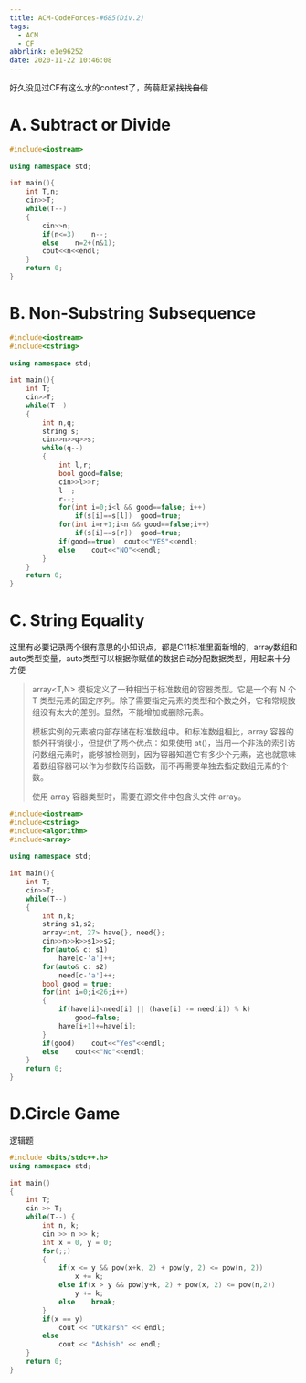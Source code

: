 ```yaml
---
title: ACM-CodeForces-#685(Div.2)
tags:
  - ACM
  - CF
abbrlink: e1e96252
date: 2020-11-22 10:46:08
---
```


好久没见过CF有这么水的contest了，蒟蒻赶紧~~找找自信~~

<!--more-->

# A. Subtract or Divide

```c++
#include<iostream>
 
using namespace std;
 
int main(){
	int T,n;
	cin>>T;
	while(T--)
	{
		cin>>n;
		if(n<=3)	n--;
		else	n=2+(n&1);
		cout<<n<<endl;
	}
	return 0;
}
```



# B. Non-Substring Subsequence

```c++
#include<iostream>
#include<cstring>
 
using namespace std;
 
int main(){
	int T;
	cin>>T;
	while(T--)
	{
		int n,q;
		string s;
		cin>>n>>q>>s;
		while(q--)
		{
			int l,r;
			bool good=false;
			cin>>l>>r;
			l--;
			r--;
			for(int i=0;i<l && good==false; i++)
				if(s[i]==s[l])	good=true;
			for(int i=r+1;i<n && good==false;i++)
				if(s[i]==s[r])	good=true;
			if(good==true)	cout<<"YES"<<endl;
			else	cout<<"NO"<<endl;
		}
	}
	return 0;
}
```

# C. String Equality

这里有必要记录两个很有意思的小知识点，都是C11标准里面新增的，array数组和auto类型变量，auto类型可以根据你赋值的数据自动分配数据类型，用起来十分方便

> array<T,N> 模板定义了一种相当于标准数组的容器类型。它是一个有 N 个 T 类型元素的固定序列。除了需要指定元素的类型和个数之外，它和常规数组没有太大的差别。显然，不能增加或删除元素。
>
> 模板实例的元素被内部存储在标准数组中。和标准数组相比，array 容器的额外幵销很小，但提供了两个优点：如果使用 at()，当用一个非法的索引访问数组元素时，能够被检测到，因为容器知道它有多少个元素，这也就意味着数组容器可以作为参数传给函数，而不再需要单独去指定数组元素的个数。
>
> 使用 array 容器类型时，需要在源文件中包含头文件 array。

```c++
#include<iostream>
#include<cstring>
#include<algorithm>
#include<array>
 
using namespace std;
 
int main(){
	int T;
	cin>>T;
	while(T--)
	{
		int n,k;
		string s1,s2;
		array<int, 27> have{}, need{};
		cin>>n>>k>>s1>>s2;
		for(auto& c: s1)
			have[c-'a']++;
		for(auto& c: s2)
			need[c-'a']++;
		bool good = true;
		for(int i=0;i<26;i++)
		{
			if(have[i]<need[i] || (have[i] -= need[i]) % k)
				good=false;
			have[i+1]+=have[i];
		}
		if(good)	cout<<"Yes"<<endl;
		else	cout<<"No"<<endl;
	}
	return 0;
}
```

# D.Circle Game

逻辑题

```c++
#include <bits/stdc++.h>
using namespace std;
 
int main() 
{
    int T;
    cin >> T;
    while(T--) {
        int n, k;
        cin >> n >> k;
        int x = 0, y = 0;
        for(;;) 
		{
            if(x <= y && pow(x+k, 2) + pow(y, 2) <= pow(n, 2))
                x += k;
            else if(x > y && pow(y+k, 2) + pow(x, 2) <= pow(n,2))
                y += k;
            else	break;
        }
        if(x == y)
            cout << "Utkarsh" << endl;
        else
            cout << "Ashish" << endl;
    }
    return 0;
}
```

